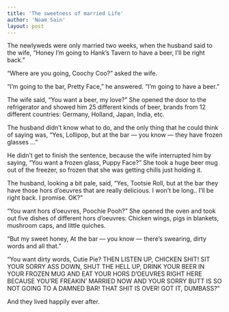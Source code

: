 ```yaml
---
title: 'The sweetness of married Life'
author: 'Noam Sain'
layout: post
---
```


The newlyweds were only married two weeks, when the husband said to the wife, “Honey I’m going to Hank’s Tavern to have a beer, I’ll be right back.”

“Where are you going, Coochy Coo?” asked the wife.

“I’m going to the bar, Pretty Face,” he answered. “I’m going to have a beer.”

The wife said, “You want a beer, my love?” She opened the door to the refrigerator and showed him 25 different kinds of beer, brands from 12 different countries: Germany, Holland, Japan, India, etc.

The husband didn’t know what to do, and the only thing that he could think of saying was, “Yes, Lollipop, but at the bar — you know — they have frozen glasses …”

He didn’t get to finish the sentence, because the wife interrupted him by saying, “You want a frozen glass, Puppy Face?” She took a huge beer mug out of the freezer, so frozen that she was getting chills just holding it.

The husband, looking a bit pale, said, “Yes, Tootsie Roll, but at the bar they have those hors d’oeuvres that are really delicious. I won’t be long.. I’ll be right back. I promise. OK?”

“You want hors d’oeuvres, Poochie Pooh?” She opened the oven and took out five dishes of different hors d’oeuvres: Chicken wings, pigs in blankets, mushroom caps, and little quiches.

“But my sweet honey, At the bar — you know — there’s swearing, dirty words and all that.”

“You want dirty words, Cutie Pie? THEN LISTEN UP, CHICKEN SHIT! SIT YOUR SORRY ASS DOWN, SHUT THE HELL UP, DRINK YOUR BEER IN YOUR FROZEN MUG AND EAT YOUR HORS D’OEUVRES RIGHT HERE BECAUSE YOU’RE FREAKIN’ MARRIED NOW AND YOUR SORRY BUTT IS SO NOT GOING TO A DAMNED BAR! THAT SHIT IS OVER! GOT IT, DUMBASS?”

And they lived happily ever after.